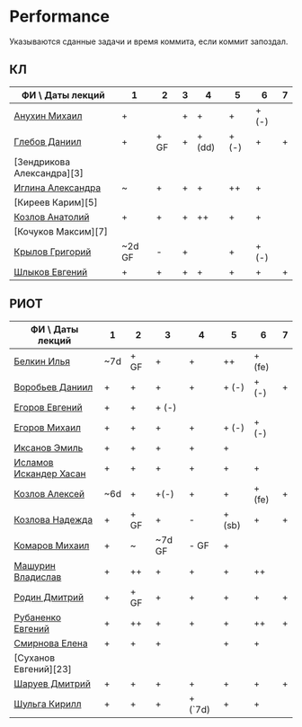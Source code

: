 # Performance

Указываются сданные задачи и время коммита, если коммит запоздал.

## КЛ

| ФИ \ Даты лекций           | 1 | 2 | 3 | 4 | 5 | 6 | 7 |
|----------------------------|---|---|---|---|---|---|---|
| [Анухин Михаил][1]         | + |   | + | + | + | + (-) |   |
| [Глебов Даниил][2]         | + | + GF | + | + (dd) | + (-) | + | + |
| [Зендрикова Александра][3] |   |   |   |   |   |   |   |
| [Иглина Александра][4]     | ~ | + | + | + | ++ | + |   |
| [Киреев Карим][5]          |   |   |   |   |   |   |   |
| [Козлов Анатолий][6]       | + | + | + | ++ | + | + |   |
| [Кочуков Максим][7]        |   |   |   |   |   |   |   |
| [Крылов Григорий][8]       | ~2d GF | - | + |   | + | +(-) |   |
| [Шлыков Евгений][9]        | + | + | + | + | + | + | + |

## РИОТ

| ФИ \ Даты лекций           | 1 | 2 | 3 | 4 | 5 | 6 | 7 |
|----------------------------|---|---|---|---|---|---|---|
| [Белкин Илья][10]          | ~7d | + GF | + | + | ++ | + (fe)  |   |
| [Воробьев Даниил][11]      | + | + | + | + | + (-) | + (-) | + |
| [Егоров Евгений][12]       | + | + | + (-) |   |   |   |   |
| [Егоров Михаил][13]        | + | + | + | + | + (-) | + (-)  |   |
| [Иксанов Эмиль][14]        | + | + | + | + | + |   |   |
| [Исламов Искандер Хасан][15]|+ | + | + | + | + | + |   |
| [Козлов Алексей][16]       | ~6d | + | +(-) | + | + | + (fe) | + |
| [Козлова Надежда][17]      | + | + GF | + | - | + (sb) | + | + |
| [Комаров Михаил][18]       | + | ~ | ~7d GF | - GF | + |   |   |
| [Машурин Владислав][19]    | + | ++ | + | + | + | ++ |   |
| [Родин Дмитрий][20]        | + | + GF | + | + | + | + | + |
| [Рубаненко Евгений][21]    | + | ++ | + | + | + | ++ | + |
| [Смирнова Елена][22]       | + | + | + |   | + | + |   |
| [Суханов Евгений][23]      |   |   |   |   |   |   |   |
| [Шаруев Дмитрий][24]       | + | + | + | + | + | + | + |
| [Шульга Кирилл][25]        | + | + | + | + (`7d) | + | + |   |

[1]:https://github.com/hisubbotin/net-study/pulls/clumpytuna
[2]:https://github.com/hisubbotin/net-study/pulls/tank4gun

[4]:https://github.com/hisubbotin/net-study/pulls/Loulett

[6]:https://github.com/hisubbotin/net-study/pulls/Anat37

[8]:https://github.com/hisubbotin/net-study/pulls/kryloffgregory
[9]:https://github.com/hisubbotin/net-study/pulls/eshlykov
[10]:https://github.com/hisubbotin/net-study/pulls/ivbelkin
[11]:https://github.com/hisubbotin/net-study/pulls/morell5
[12]:https://github.com/hisubbotin/net-study/pulls/EgorovEV
[13]:https://github.com/hisubbotin/net-study/pulls/EgorovMike219
[14]:https://github.com/hisubbotin/net-study/pulls/iksanov
[15]:https://github.com/hisubbotin/net-study/pulls/iskislamov
[16]:https://github.com/hisubbotin/net-study/pulls/littleboyjohnny
[17]:https://github.com/hisubbotin/net-study/pulls/nkozlova
[18]:https://github.com/hisubbotin/net-study/pulls/KomarovMikhail
[19]:https://github.com/hisubbotin/net-study/pulls/Vladislav27
[20]:https://github.com/hisubbotin/net-study/pulls/RodinDmitry
[21]:https://github.com/hisubbotin/net-study/pulls/svinkapeppa
[22]:https://github.com/hisubbotin/net-study/pulls/SmirnovaES

[24]:https://github.com/hisubbotin/net-study/pulls/Wiki-fan
[25]:https://github.com/hisubbotin/net-study/pulls/stoballnik